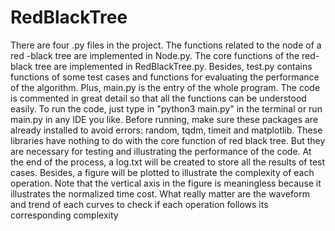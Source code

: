 # RedBlackTree
There are four .py files in the project. The functions related to the node of a red -black tree are implemented in Node.py. 
The core functions of the red-black tree are implemented in RedBlackTree.py. 
Besides, test.py contains functions of some test cases and functions for evaluating the performance of the algorithm. 
Plus, main.py is the entry of the whole program. The code is commented in great detail so that all the functions can be understood easily. 
To run the code, just type in "python3 main.py" in the terminal or run main.py in any IDE you like. 
Before running, make sure these packages are already installed to avoid errors: random, tqdm, timeit and matplotlib. 
These libraries have nothing to do with the core function of red black tree. 
But they are necessary for testing and illustrating the performance of the code. 
At the end of the process, a log.txt will be created to store all the results of test cases. 
Besides, a figure will be plotted to illustrate the complexity of each operation. 
Note that the vertical axis in the figure is meaningless because it illustrates the normalized time cost. 
What really matter are the waveform and trend of each curves to check if each operation follows its corresponding complexity
